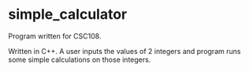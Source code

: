 # simple_calculator
Program written for CSC108.


Written in C++.
A user inputs the values of 2 integers and program runs some simple calculations on those integers.
